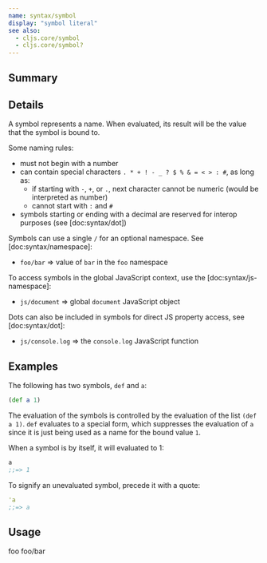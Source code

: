 ```yaml
---
name: syntax/symbol
display: "symbol literal"
see also:
  - cljs.core/symbol
  - cljs.core/symbol?
---
```


## Summary

## Details

A symbol represents a name.  When evaluated, its result will be the value that the symbol
is bound to.

Some naming rules:

- must not begin with a number
- can contain special characters `. * + ! - _ ? $ % & = < > : #`, as long as:
  - if starting with `-`, `+`, or `.`, next character cannot be numeric (would be interpreted as number)
  - cannot start with `:` and `#`
- symbols starting or ending with a decimal are reserved for interop purposes (see [doc:syntax/dot])

Symbols can use a single `/` for an optional namespace. See [doc:syntax/namespace]:

- `foo/bar` => value of `bar` in the `foo` namespace

To access symbols in the global JavaScript context, use the [doc:syntax/js-namespace]:

- `js/document` => global `document` JavaScript object

Dots can also be included in symbols for direct JS property access, see [doc:syntax/dot]:

- `js/console.log` => the `console.log` JavaScript function

## Examples

The following has two symbols, `def` and `a`:

```clj
(def a 1)
```

The evaluation of the symbols is controlled by the evaluation of the list `(def
a 1)`.  `def` evaluates to a special form, which suppresses the evaluation of
`a` since it is just being used as a name for the bound value `1`.

When a symbol is by itself, it will evaluated to 1:

```clj
a
;;=> 1
```

To signify an unevaluated symbol, precede it with a quote:

```clj
'a
;;=> a
```

## Usage
foo
foo/bar
